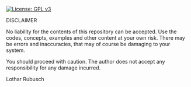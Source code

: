 [![License: GPL v3](https://img.shields.io/badge/License-GPL%20v3-blue.svg)](https://www.gnu.org/licenses/gpl-3.0.html)


DISCLAIMER

No liability for the contents of this repository can be accepted. Use the codes,
concepts, examples and other content at your own risk. There may be errors and
inaccuracies, that may of course be damaging to your system.

You should proceed with caution. The author does not accept any responsibility
for any damage incurred.


Lothar Rubusch
